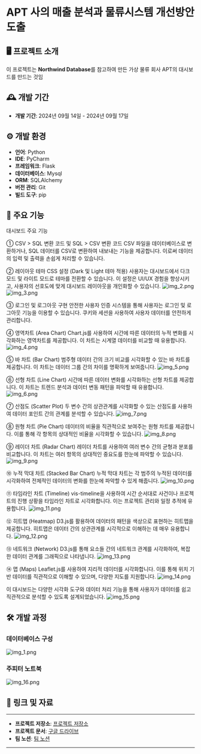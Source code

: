 # APT 사의 매출 분석과 물류시스템 개선방안 도출
## 🖥️ 프로젝트 소개
이 프로젝트는 **Northwind Database**를 참고하여 만든 가상 물류 회사 APT의 대시보드를 만드는 것임
## 🕰️ 개발 기간
- **개발 기간**: 2024년 09월 14일 - 2024년 09월 17일

## ⚙️ 개발 환경
- **언어**: Python
- **IDE**: PyCharm
- **프레임워크**: Flask
- **데이터베이스**: Mysql
- **ORM**: SQLAlchemy
- **버전 관리**: Git
- **빌드 도구**: pip

## 📌 주요 기능
대시보드 주요 기능

① CSV > SQL 변환 코드 및 SQL > CSV 변환 코드
CSV 파일을 데이터베이스로 변환하거나, SQL 데이터를 CSV로 변환하여 내보내는 기능을 제공합니다. 이로써 데이터의 입력 및 출력을 손쉽게 처리할 수 있습니다.

② 레이아웃 테마 CSS 설정 (Dark 및 Light 테마 적용)
사용자는 대시보드에서 다크 모드 및 라이트 모드로 테마를 전환할 수 있습니다. 이 설정은 UI/UX 경험을 향상시키고, 사용자의 선호도에 맞게 대시보드 레이아웃을 개인화할 수 있습니다.
![img_2.png](readme/img_2.png)![img_3.png](readme/img_3.png)


③ 로그인 및 로그아웃 구현
안전한 사용자 인증 시스템을 통해 사용자는 로그인 및 로그아웃 기능을 이용할 수 있습니다. 쿠키와 세션을 사용하여 사용자 데이터를 안전하게 관리합니다.


④ 영역차트 (Area Chart)
Chart.js를 사용하여 시간에 따른 데이터의 누적 변화를 시각화하는 영역차트를 제공합니다. 이 차트는 시계열 데이터를 비교할 때 유용합니다.
![img_4.png](readme/img_4.png)


⑤ 바 차트 (Bar Chart)
범주형 데이터 간의 크기 비교를 시각화할 수 있는 바 차트를 제공합니다. 이 차트는 데이터 그룹 간의 차이를 명확하게 보여줍니다.
![img_5.png](readme/img_5.png)


⑥ 선형 차트 (Line Chart)
시간에 따른 데이터 변화를 시각화하는 선형 차트를 제공합니다. 이 차트는 트렌드 분석과 데이터 변동 패턴을 파악할 때 유용합니다.
![img_6.png](readme/img_6.png)


⑦ 산점도 (Scatter Plot)
두 변수 간의 상관관계를 시각화할 수 있는 산점도를 사용하여 데이터 포인트 간의 관계를 분석할 수 있습니다.
![img_7.png](readme/img_7.png)


⑧ 원형 차트 (Pie Chart)
데이터의 비율을 직관적으로 보여주는 원형 차트를 제공합니다. 이를 통해 각 항목의 상대적인 비율을 시각화할 수 있습니다.
![img_8.png](readme/img_8.png)


⑨ 레이더 차트 (Radar Chart)
레이더 차트를 사용하여 여러 변수 간의 균형과 분포를 비교합니다. 이 차트는 여러 항목의 상대적인 중요도를 한눈에 파악할 수 있습니다.
![img_9.png](readme/img_9.png)


⑩ 누적 막대 차트 (Stacked Bar Chart)
누적 막대 차트는 각 범주의 누적된 데이터를 시각화하여 전체적인 데이터의 변화를 한눈에 파악할 수 있게 해줍니다.
![img_10.png](readme/img_10.png)


⑪ 타임라인 차트 (Timeline)
vis-timeline을 사용하여 시간 순서대로 사건이나 프로젝트의 진행 상황을 타임라인 차트로 시각화합니다. 이는 프로젝트 관리와 일정 추적에 유용합니다.
![img_11.png](readme/img_11.png)


⑫ 히트맵 (Heatmap)
D3.js를 활용하여 데이터의 패턴을 색상으로 표현하는 히트맵을 제공합니다. 히트맵은 데이터 간의 상관관계를 시각적으로 이해하는 데 매우 유용합니다.
![img_12.png](readme/img_12.png)


⑬ 네트워크 (Network)
D3.js를 통해 요소들 간의 네트워크 관계를 시각화하여, 복잡한 데이터 관계를 그래픽으로 나타냅니다.
![img_13.png](readme/img_13.png)


⑭ 맵 (Maps)
Leaflet.js를 사용하여 지리적 데이터를 시각화합니다. 이를 통해 위치 기반 데이터를 직관적으로 이해할 수 있으며, 다양한 지도를 지원합니다.
![img_14.png](readme/img_14.png)


이 대시보드는 다양한 시각화 도구와 데이터 처리 기능을 통해 사용자가 데이터를 쉽고 직관적으로 분석할 수 있도록 설계되었습니다.
![img_15.png](readme/img_15.png)


## 🛠️ 개발 과정
### 데이터베이스 구성
![img_1.png](readme/img_1.png)
### 주피터 노트북
![img_16.png](readme/img_16.png)
## 🔗 링크 및 자료

---

- **프로젝트 저장소**: [프로젝트 저장소](https://github.com/shiverlog/apt-dashboard)
- **프로젝트 문서**: [구글 드라이브](https://drive.google.com/drive/folders/1Q6HXYuKRZ2r6MezJknDy-DD6fcuuhVdC)
- **팀 노션**: [팀 노션](https://courageous-mango-380.notion.site/9d8cb228fada42b7a51e7cea4903f350?v=f9b8d723d3a04863a40a7a30f40180f2)

---
